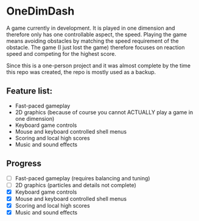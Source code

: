 # OneDimDash
A game currently in development. It is played in one dimension and therefore only has one controllable aspect, the speed. Playing the game means avoiding obstacles by matching the speed requirement of the obstacle. The game (I just lost the game) therefore focuses on reaction speed and competing for the highest score.

Since this is a one-person project and it was almost complete by the time this repo was created, the repo is mostly used as a backup.

## Feature list:
* Fast-paced gameplay
* 2D graphics (because of course you cannot ACTUALLY play a game in one dimension)
* Keyboard game controls
* Mouse and keyboard controlled shell menus
* Scoring and local high scores
* Music and sound effects

## Progress
- [ ] Fast-paced gameplay (requires balancing and tuning)
- [ ] 2D graphics (particles and details not complete)
- [x] Keyboard game controls
- [x] Mouse and keyboard controlled shell menus
- [x] Scoring and local high scores
- [x] Music and sound effects
